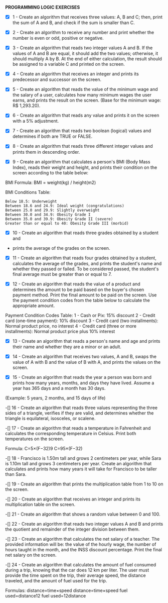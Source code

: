 __PROGRAMMING LOGIC EXERCISES__

- [x] 1 - Create an algorithm that receives three values: A, B and C; then, print the
sum of A and B, and check if the sum is smaller than C.

- [x] 2 - Create an algorithm to receive any number and print whether the number is even or odd, positive or negative.

- [x] 3 - Create an algorithm that reads two integer values A and B. If the values of A and B are equal, it should add the
two values; otherwise, it should multiply A by B. At the end of either calculation, the result should be assigned to a 
variable C and printed on the screen.

- [x] 4 - Create an algorithm that receives an integer and prints its predecessor and successor on the screen.

- [x] 5 - Create an algorithm that reads the value of the minimum wage and the salary of a user, calculates how many 
minimum wages the user earns, and prints the result on the screen. (Base for the minimum wage: R$ 1,293.20).

-[x] 6 - Create an algorithm that reads any value and prints it on the screen with a 5% adjustment.

-[x] 7 - Create an algorithm that reads two boolean (logical) values and determines if both are TRUE or FALSE.

-[x] 8 - Create an algorithm that reads three different integer values and prints them in descending order.

-[x] 9 - Create an algorithm that calculates a person's BMI (Body Mass Index), reads their weight and height, and prints 
their condition on the screen according to the table below:

BMI Formula:
BMI = weight(kg) / height(m2)

BMI Conditions Table:

    Below 18.5: Underweight
    Between 18.6 and 24.9: Ideal weight (congratulations)
    Between 25.0 and 29.9: Slightly overweight
    Between 30.0 and 34.9: Obesity Grade I
    Between 35.0 and 39.9: Obesity Grade II (severe)
    Greater than or equal to 40: Obesity Grade III (morbid)

-[x] 10 - Create an algorithm that reads three grades obtained by a student and 
- prints the average of the grades on the screen.

-[x] 11 - Create an algorithm that reads four grades obtained by a student, calculates the average of the grades, 
and prints the student's name and whether they passed or failed. To be considered passed,
the student's final average must be greater than or equal to 7.

-[x] 12 - Create an algorithm that reads the value of a product and determines the amount to 
be paid based on the buyer's chosen payment method. Print the final amount to be paid on the 
screen. Use the payment condition codes from the table below to calculate the appropriate amount.

Payment Condition Codes Table:
1 - Cash or Pix: 15% discount
2 - Credit card (one-time payment): 10% discount
3 - Credit card (two installments): Normal product price, no interest
4 - Credit card (three or more installments): Normal product price plus 10% interest

-[x] 13 - Create an algorithm that reads a person's name and age and prints their name and whether they are a minor or an adult.

-[x] 14 - Create an algorithm that receives two values, A and B, swaps the value of A with B and the value of B with A, and prints the values on the screen.

-[x] 15 - Create an algorithm that reads the year a person was born and prints how many years, months, and days they have lived. Assume a year has 365 days and a month has 30 days.

(Example: 5 years, 2 months, and 15 days of life)

-[] 16 - Create an algorithm that reads three values representing the three sides of a triangle, verifies if they are valid, and determines whether the triangle is equilateral, isosceles, or scalene.

-[] 17 - Create an algorithm that reads a temperature in Fahrenheit and calculates the corresponding temperature in Celsius. Print both temperatures on the screen.

Formula:
C=5×(F−32)9
C=95×(F−32)​

-[] 18 - Francisco is 1.50m tall and grows 2 centimeters per year, while Sara is 1.10m tall and grows 3 centimeters per year. Create an algorithm that calculates and prints how many years it will take for Francisco to be taller than Sara.

-[] 19 - Create an algorithm that prints the multiplication table from 1 to 10 on the screen.

-[] 20 - Create an algorithm that receives an integer and prints its multiplication table on the screen.

-[] 21 - Create an algorithm that shows a random value between 0 and 100.

-[] 22 - Create an algorithm that reads two integer values A and B and prints the quotient and remainder of the integer division between them.

-[] 23 - Create an algorithm that calculates the net salary of a teacher. The provided information will be: the value of the hourly wage, the number of hours taught in the month, and the INSS discount percentage. Print the final net salary on the screen.

-[] 24 - Create an algorithm that calculates the amount of fuel consumed during a trip, knowing that the car does 12 km per liter. The user must provide the time spent on the trip, their average speed, the distance traveled, and the amount of fuel used for the trip.

Formulas:
distance=time×speed
distance=time×speed
fuel used=distance12
fuel used=12distance​
